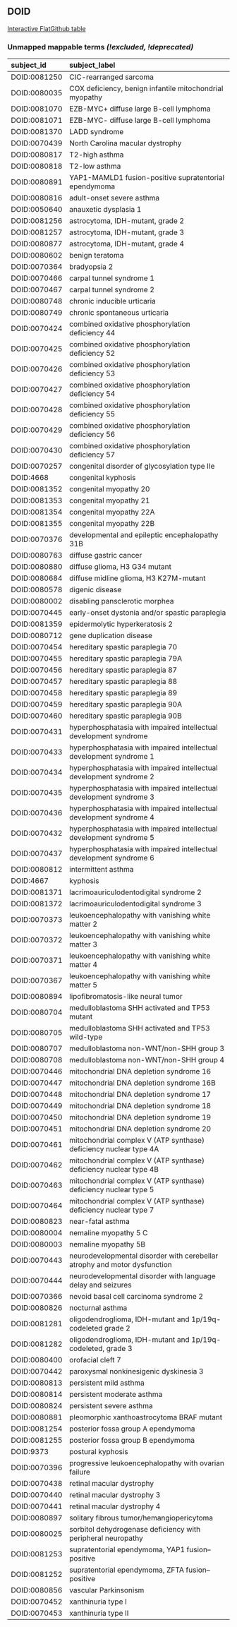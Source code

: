 ## DOID
[Interactive FlatGithub table](https://flatgithub.com/monarch-initiative/mondo-ingest?filename=src/ontology/reports/doid_mapping_status.tsv)

### Unmapped mappable terms _(!excluded, !deprecated)_
| subject_id   | subject_label                                                             |
|:-------------|:--------------------------------------------------------------------------|
| DOID:0081250 | CIC-rearranged sarcoma                                                    |
| DOID:0080035 | COX deficiency, benign infantile mitochondrial myopathy                   |
| DOID:0081070 | EZB-MYC+ diffuse large B-cell lymphoma                                    |
| DOID:0081071 | EZB-MYC- diffuse large B-cell lymphoma                                    |
| DOID:0081370 | LADD syndrome                                                             |
| DOID:0070439 | North Carolina macular dystrophy                                          |
| DOID:0080817 | T2-high asthma                                                            |
| DOID:0080818 | T2-low asthma                                                             |
| DOID:0080891 | YAP1-MAMLD1 fusion-positive supratentorial ependymoma                     |
| DOID:0080816 | adult-onset severe asthma                                                 |
| DOID:0050640 | anauxetic dysplasia 1                                                     |
| DOID:0081256 | astrocytoma, IDH-mutant, grade 2                                          |
| DOID:0081257 | astrocytoma, IDH-mutant, grade 3                                          |
| DOID:0080877 | astrocytoma, IDH-mutant, grade 4                                          |
| DOID:0080602 | benign teratoma                                                           |
| DOID:0070364 | bradyopsia 2                                                              |
| DOID:0070466 | carpal tunnel syndrome 1                                                  |
| DOID:0070467 | carpal tunnel syndrome 2                                                  |
| DOID:0080748 | chronic inducible urticaria                                               |
| DOID:0080749 | chronic spontaneous urticaria                                             |
| DOID:0070424 | combined oxidative phosphorylation deficiency 44                          |
| DOID:0070425 | combined oxidative phosphorylation deficiency 52                          |
| DOID:0070426 | combined oxidative phosphorylation deficiency 53                          |
| DOID:0070427 | combined oxidative phosphorylation deficiency 54                          |
| DOID:0070428 | combined oxidative phosphorylation deficiency 55                          |
| DOID:0070429 | combined oxidative phosphorylation deficiency 56                          |
| DOID:0070430 | combined oxidative phosphorylation deficiency 57                          |
| DOID:0070257 | congenital disorder of glycosylation type IIe                             |
| DOID:4668    | congenital kyphosis                                                       |
| DOID:0081352 | congenital myopathy 20                                                    |
| DOID:0081353 | congenital myopathy 21                                                    |
| DOID:0081354 | congenital myopathy 22A                                                   |
| DOID:0081355 | congenital myopathy 22B                                                   |
| DOID:0070376 | developmental and epileptic encephalopathy 31B                            |
| DOID:0080763 | diffuse gastric cancer                                                    |
| DOID:0080880 | diffuse glioma, H3 G34 mutant                                             |
| DOID:0080684 | diffuse midline glioma, H3 K27M-mutant                                    |
| DOID:0080578 | digenic disease                                                           |
| DOID:0080002 | disabling pansclerotic morphea                                            |
| DOID:0070445 | early-onset dystonia and/or spastic paraplegia                            |
| DOID:0081359 | epidermolytic hyperkeratosis 2                                            |
| DOID:0080712 | gene duplication disease                                                  |
| DOID:0070454 | hereditary spastic paraplegia 70                                          |
| DOID:0070455 | hereditary spastic paraplegia 79A                                         |
| DOID:0070456 | hereditary spastic paraplegia 87                                          |
| DOID:0070457 | hereditary spastic paraplegia 88                                          |
| DOID:0070458 | hereditary spastic paraplegia 89                                          |
| DOID:0070459 | hereditary spastic paraplegia 90A                                         |
| DOID:0070460 | hereditary spastic paraplegia 90B                                         |
| DOID:0070431 | hyperphosphatasia with impaired intellectual development syndrome         |
| DOID:0070433 | hyperphosphatasia with impaired intellectual development syndrome 1       |
| DOID:0070434 | hyperphosphatasia with impaired intellectual development syndrome 2       |
| DOID:0070435 | hyperphosphatasia with impaired intellectual development syndrome 3       |
| DOID:0070436 | hyperphosphatasia with impaired intellectual development syndrome 4       |
| DOID:0070432 | hyperphosphatasia with impaired intellectual development syndrome 5       |
| DOID:0070437 | hyperphosphatasia with impaired intellectual development syndrome 6       |
| DOID:0080812 | intermittent asthma                                                       |
| DOID:4667    | kyphosis                                                                  |
| DOID:0081371 | lacrimoauriculodentodigital syndrome 2                                    |
| DOID:0081372 | lacrimoauriculodentodigital syndrome 3                                    |
| DOID:0070373 | leukoencephalopathy with vanishing white matter 2                         |
| DOID:0070372 | leukoencephalopathy with vanishing white matter 3                         |
| DOID:0070371 | leukoencephalopathy with vanishing white matter 4                         |
| DOID:0070367 | leukoencephalopathy with vanishing white matter 5                         |
| DOID:0080894 | lipofibromatosis-like neural tumor                                        |
| DOID:0080704 | medulloblastoma SHH activated and TP53 mutant                             |
| DOID:0080705 | medulloblastoma SHH activated and TP53 wild-type                          |
| DOID:0080707 | medulloblastoma non-WNT/non-SHH group 3                                   |
| DOID:0080708 | medulloblastoma non-WNT/non-SHH group 4                                   |
| DOID:0070446 | mitochondrial DNA depletion syndrome 16                                   |
| DOID:0070447 | mitochondrial DNA depletion syndrome 16B                                  |
| DOID:0070448 | mitochondrial DNA depletion syndrome 17                                   |
| DOID:0070449 | mitochondrial DNA depletion syndrome 18                                   |
| DOID:0070450 | mitochondrial DNA depletion syndrome 19                                   |
| DOID:0070451 | mitochondrial DNA depletion syndrome 20                                   |
| DOID:0070461 | mitochondrial complex V (ATP synthase) deficiency nuclear type 4A         |
| DOID:0070462 | mitochondrial complex V (ATP synthase) deficiency nuclear type 4B         |
| DOID:0070463 | mitochondrial complex V (ATP synthase) deficiency nuclear type 5          |
| DOID:0070464 | mitochondrial complex V (ATP synthase) deficiency nuclear type 7          |
| DOID:0080823 | near-fatal asthma                                                         |
| DOID:0080004 | nemaline myopathy 5 C                                                     |
| DOID:0080003 | nemaline myopathy 5B                                                      |
| DOID:0070443 | neurodevelopmental disorder with cerebellar atrophy and motor dysfunction |
| DOID:0070444 | neurodevelopmental disorder with language delay and seizures              |
| DOID:0070366 | nevoid basal cell carcinoma syndrome 2                                    |
| DOID:0080826 | nocturnal asthma                                                          |
| DOID:0081281 | oligodendroglioma, IDH-mutant and 1p/19q-codeleted grade 2                |
| DOID:0081282 | oligodendroglioma, IDH-mutant and 1p/19q-codeleted, grade 3               |
| DOID:0080400 | orofacial cleft 7                                                         |
| DOID:0070442 | paroxysmal nonkinesigenic dyskinesia 3                                    |
| DOID:0080813 | persistent mild asthma                                                    |
| DOID:0080814 | persistent moderate asthma                                                |
| DOID:0080824 | persistent severe asthma                                                  |
| DOID:0080881 | pleomorphic xanthoastrocytoma BRAF mutant                                 |
| DOID:0081254 | posterior fossa group A ependymoma                                        |
| DOID:0081255 | posterior fossa group B ependymoma                                        |
| DOID:9373    | postural kyphosis                                                         |
| DOID:0070396 | progressive leukoencephalopathy with ovarian failure                      |
| DOID:0070438 | retinal macular dystrophy                                                 |
| DOID:0070440 | retinal macular dystrophy 3                                               |
| DOID:0070441 | retinal macular dystrophy 4                                               |
| DOID:0080897 | solitary fibrous tumor/hemangiopericytoma                                 |
| DOID:0080025 | sorbitol dehydrogenase deficiency with peripheral neuropathy              |
| DOID:0081253 | supratentorial ependymoma, YAP1 fusion–positive                           |
| DOID:0081252 | supratentorial ependymoma, ZFTA fusion–positive                           |
| DOID:0080856 | vascular Parkinsonism                                                     |
| DOID:0070452 | xanthinuria type I                                                        |
| DOID:0070453 | xanthinuria type II                                                       |